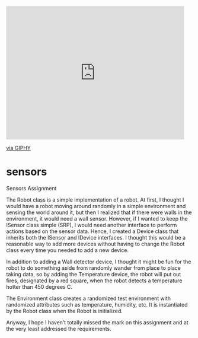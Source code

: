 <iframe src="https://giphy.com/embed/XJnTUe61NGCdC0XHTr" width="480" height="360" frameBorder="0" class="giphy-embed" allowFullScreen></iframe><p><a href="https://giphy.com/gifs/XJnTUe61NGCdC0XHTr">via GIPHY</a></p>

# sensors
Sensors Assignment

The Robot class is a simple implementation of a robot. At first, I thought I would have a robot moving around randomly in a simple environment and sensing the world around it, but then I realized that if there were walls in the environment, it would need a wall sensor. However, if I wanted to keep the ISensor class simple (SRP), I would need another interface to perform actions based on the sensor data. Hence, I created a Device class that inherits both the ISensor and IDevice interfaces. I thought this would be a reasonable way to add more devices without having to change the Robot class every time you needed to add a new device.

In addition to adding a Wall detector device, I thought it might be fun for the robot to do something aside from randomly wander from place to place taking data, so by adding the Temperature device, the robot will put out fires, designated by a red square, when the robot detects a temperature hotter than 450 degrees C. 

The Environment class creates a randomized test environment with randomized attributes such as temperature, humidity, etc. It is instantiated by the Robot class when the Robot is initialized. 

Anyway, I hope I haven’t totally missed the mark on this assignment and at the very least addressed the requirements. 

